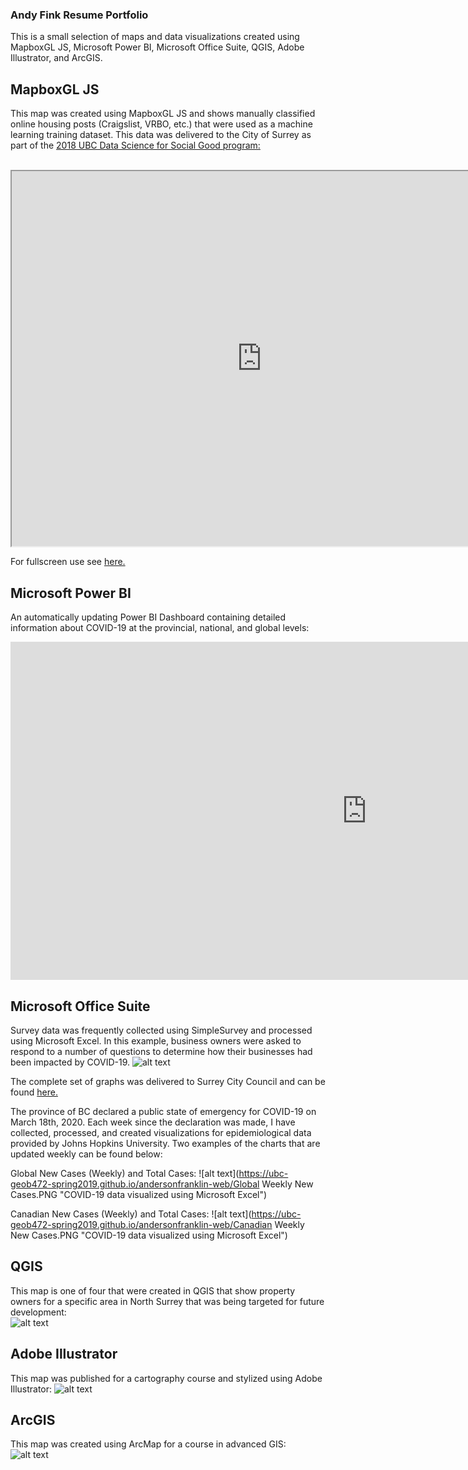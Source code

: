 ### Andy Fink Resume Portfolio ###
This is a small selection of maps and data visualizations created using MapboxGL JS, Microsoft Power BI, Microsoft Office Suite, QGIS, Adobe Illustrator, and ArcGIS.  

## MapboxGL JS
This map was created using MapboxGL JS and shows manually classified online housing posts (Craigslist, VRBO, etc.) that were used as a machine learning training dataset. This data was delivered to the City of Surrey as part of the <a href = "https://dsi.ubc.ca/sites/default/files/Housing%20%E2%80%94%20Final%20Presentation.pdf" title = "2018 DSSG" target = "_blank"> 2018 UBC Data Science for Social Good program: </a>


<br>

<iframe src="https://ubc-geob472-spring2019.github.io/andersonfranklin-web/G472_Web_Map_with_Buttons" height="600" width="800"></iframe>

For fullscreen use see <a href = "https://ubc-geob472-spring2019.github.io/andersonfranklin-web/G472_Web_Map_with_Buttons" title = "MapboxGL JS Example" target = "_blank"> here. </a>
<br>


## Microsoft Power BI
An automatically updating Power BI Dashboard containing detailed information about COVID-19 at the provincial, national, and global levels:
<iframe width="1140" height="541.25" src="https://app.powerbi.com/reportEmbed?reportId=c3de658b-0956-4c76-a36e-d7149c8168d6&autoAuth=true&ctid=dabca032-9edf-4a38-8128-23f1c18ab2a3&config=eyJjbHVzdGVyVXJsIjoiaHR0cHM6Ly93YWJpLWNhbmFkYS1jZW50cmFsLXJlZGlyZWN0LmFuYWx5c2lzLndpbmRvd3MubmV0LyJ9" frameborder="0" allowFullScreen="true"></iframe>

## Microsoft Office Suite
Survey data was frequently collected using SimpleSurvey and processed using Microsoft Excel. In this example, business owners were asked to respond to a number of questions to determine how their businesses had been impacted by COVID-19. 
![alt text](https://ubc-geob472-spring2019.github.io/andersonfranklin-web/BIS.PNG "Sample survey results created using Microsoft Excel")

The complete set of graphs was delivered to Surrey City Council and can be found <a href = "https://ubc-geob472-spring2019.github.io/andersonfranklin-web/Business Impact Survey Results formatted - v3.pdf" title = "Business Impact Survey Results" target = "_blank"> here. </a>

The province of BC declared a public state of emergency for COVID-19 on March 18th, 2020. Each week since the declaration was made, I have collected, processed, and created visualizations for epidemiological data provided by Johns Hopkins University. Two examples of the charts that are updated weekly can be found below:

Global New Cases (Weekly) and Total Cases:
![alt text](https://ubc-geob472-spring2019.github.io/andersonfranklin-web/Global Weekly New Cases.PNG "COVID-19 data visualized using Microsoft Excel")


Canadian New Cases (Weekly) and Total Cases:
![alt text](https://ubc-geob472-spring2019.github.io/andersonfranklin-web/Canadian Weekly New Cases.PNG "COVID-19 data visualized using Microsoft Excel")


## QGIS
This map is one of four that were created in QGIS that show property owners for a specific area in North Surrey that was being targeted for future development:  
![alt text](https://ubc-geob472-spring2019.github.io/andersonfranklin-web/swminster_owners1.PNG "Map created with QGIS")


## Adobe Illustrator
This map was published for a cartography course and stylized using Adobe Illustrator:
![alt text](https://ubc-geob472-spring2019.github.io/andersonfranklin-web/Illustrator.PNG "Map created with Adobe Illustrator")

## ArcGIS
This map was created using ArcMap for a course in advanced GIS:  
![alt text](https://blogs.ubc.ca/translinkupdates/files/2017/12/DADistance.jpg "Map created with ArcMap")  
